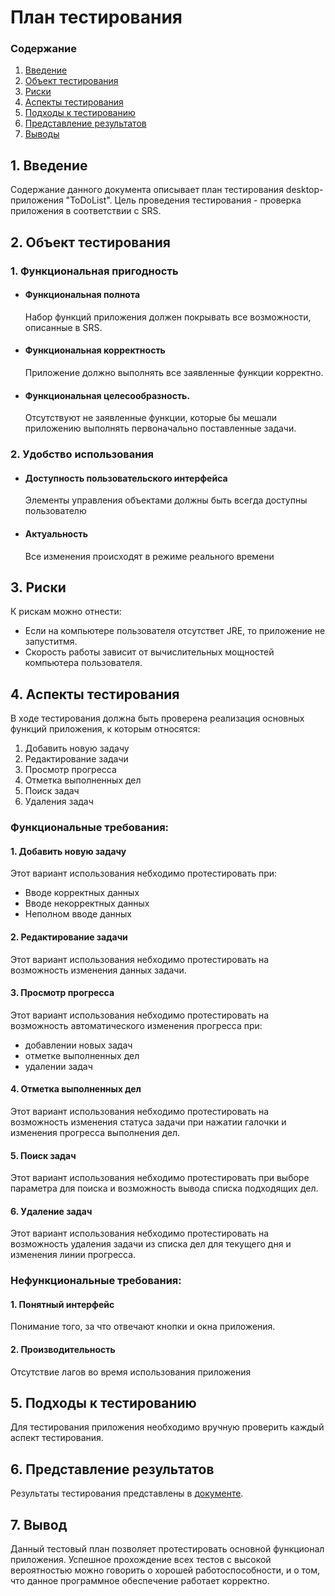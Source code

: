 # План тестирования
 ### Содержание
  1. [Введение](#1)
  2. [Объект тестирования](#2)
  3. [Риски](#4)
  4. [Аспекты тестирования](#5)<br>
  5. [Подходы к тестированию](#6)
  6. [Представление результатов](#7)
  7. [Выводы](#8)
  <a name="1"></a>
 ## 1. Введение
Содержание данного документа описывает план тестирования desktop-приложения "ToDoList". Цель проведения тестирования - проверка приложения в соответствии с SRS.
<a name="2"></a>
 ## 2. Объект тестирования
### 1. Функциональная пригодность
-   #### Функциональная полнота
    Набор функций приложения должен покрывать все возможности, описанные в SRS.
-   #### Функциональная корректность
    Приложение должно выполнять все заявленные функции корректно.
-   #### Функциональная целесообразность.
    Отсутствуют не заявленные функции, которые бы мешали приложению выполнять первоначально поставленные задачи.
### 2. Удобство использования
-   #### Доступность пользовательского интерфейса
    Элементы управления объектами должны быть всегда доступны пользователю
-   #### Актуальность
    Все изменения происходят в режиме реального времени
<a name="3"></a>
## 3. Риски
К рискам можно отнести:
- Если на компьютере пользователя отсутствет JRE, то приложение не запуститмя.
- Скорость работы зависит от вычислительных мощностей компьютера пользователя.
<a name="4"></a>
 ## 4. Аспекты тестирования
В ходе тестирования должна быть проверена реализация основных функций приложения, к которым относятся:  
1. Добавить новую задачу
2. Редактирование задачи
3. Просмотр прогресса
4. Отметка выполненных дел
5. Поиск задач
6. Удаления задач

### Функциональные требования:
#### 1. Добавить новую задачу
Этот вариант использования небходимо протестировать при:
- Вводе корректных данных
- Вводе некорректных данных
- Неполном вводе данных

#### 2. Редактирование задачи
Этот вариант использования небходимо протестировать на возможность изменения данных задачи.

#### 3. Просмотр прогресса
Этот вариант использования небходимо протестировать на возможность автоматического изменения прогресса при:
- добавлении новых задач
- отметке выполненных дел
- удалении задач

#### 4. Отметка выполненных дел
Этот вариант использования небходимо протестировать на возможность изменения статуса задачи при нажатии галочки и изменения прогресса выполнения дел.

#### 5. Поиск задач
Этот вариант использования небходимо протестировать при выборе параметра для поиска и возможность вывода списка подходящих дел.

#### 6. Удаление задач
Этот вариант использования небходимо протестировать на возможность удаления задачи из списка дел для текущего дня и изменения линии прогресса.


### Нефункциональные требования:
#### 1. Понятный интерфейс
Понимание того, за что отвечают кнопки и окна приложения.

#### 2. Производительность
Отсутствие лагов во время использования приложения

<a name="5"></a>
## 5. Подходы к тестированию
Для тестирования приложения необходимо вручную проверить каждый аспект тестирования.

<a name="6"></a>
## 6. Представление результатов
Результаты тестирования представлены в [документе](https://github.com/AndrewKostuk/TRTPO-Project/blob/master/Test/testResults.md).

<a name="7"></a>
## 7. Вывод
Данный тестовый план позволяет протестировать основной функционал приложения. Успешное прохождение всех тестов с высокой вероятностью можно говорить о хорошей работоспособности, и о том, что данное программное обеспечение работает корректно.

    
